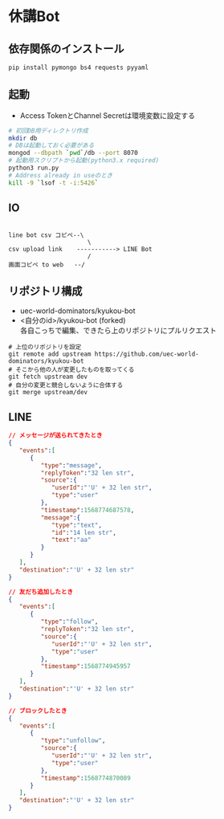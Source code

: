# 休講Bot

## 依存関係のインストール
```sh
pip install pymongo bs4 requests pyyaml
```

## 起動
* Access TokenとChannel Secretは環境変数に設定する
```sh
# 初回DB用ディレクトリ作成
mkdir db
# DBは起動しておく必要がある
mongod --dbpath `pwd`/db --port 8070
# 起動用スクリプトから起動(python3.x required)
python3 run.py
# Address already in useのとき
kill -9 `lsof -t -i:5426`
```

## IO

```

line bot csv コピペ--\
                      \
csv upload link    -----------> LINE Bot
                      /
画面コピペ to web   --/

```


## リポジトリ構成
* uec-world-dominators/kyukou-bot
* <自分のid>/kyukou-bot (forked)\
各自こっちで編集、できたら上のリポジトリにプルリクエスト
<!-- 1. https://github.com/uec-world-dominators/kyukou-bot にアクセスして自分のアカウントにForkする
2. 自分のアカウント内の「kyukou-bot」リポジトリをCloneする
3. `git remote add upstream https://github.com/uec-world-dominators/kyukou-bot`をターミナルで実行する
4. 編集する
5. vscodeなりターミナルなりでコミットする
6. pushする
7. ある程度できたらgithub.comからuec-world-dominators/kyukou-bot devブランチ宛にプルリクエストをさくせいする
8. みんながチェックして良かったらマージする -->

```
# 上位のリポジトリを設定
git remote add upstream https://github.com/uec-world-dominators/kyukou-bot
# そこから他の人が変更したものを取ってくる
git fetch upstream dev
# 自分の変更と競合しないように合体する
git merge upstream/dev
```

## LINE

```json
// メッセージが送られてきたとき
{
   "events":[
      {
         "type":"message",
         "replyToken":"32 len str",
         "source":{
            "userId":"'U' + 32 len str",
            "type":"user"
         },
         "timestamp":1568774687578,
         "message":{
            "type":"text",
            "id":"14 len str",
            "text":"aa"
         }
      }
   ],
   "destination":"'U' + 32 len str"
}
```

```json
// 友だち追加したとき
{
   "events":[
      {
         "type":"follow",
         "replyToken":"32 len str",
         "source":{
            "userId":"'U' + 32 len str",
            "type":"user"
         },
         "timestamp":1568774945957
      }
   ],
   "destination":"'U' + 32 len str"
}
```

```json
// ブロックしたとき
{
   "events":[
      {
         "type":"unfollow",
         "source":{
            "userId":"'U' + 32 len str",
            "type":"user"
         },
         "timestamp":1568774870089
      }
   ],
   "destination":"'U' + 32 len str"
}
```